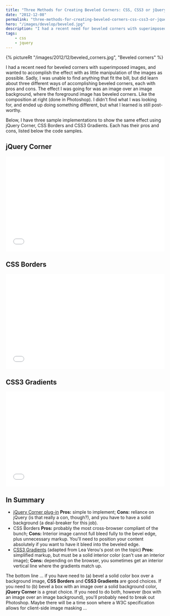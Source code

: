 ```yaml
---
title: "Three Methods for Creating Beveled Corners: CSS, CSS3 or jQuery"
date: "2012-12-08"
permalink: "three-methods-for-creating-beveled-corners-css-css3-or-jquery/"
hero: "/images/develop/beveled.jpg"
description: "I had a recent need for beveled corners with superimposed images, and wanted to accomplish the effect with as little manipulation of the images as possible."
tags:
    - css
    - jquery
---
```


{% pictureRt "/images/2012/12/beveled_corners.jpg", "Beveled corners" %}

I had a recent need for beveled corners with superimposed images, and wanted to accomplish the effect with as little manipulation of the images as possible. Sadly, I was unable to find anything that fit the bill, but did learn about three different ways of accomplishing beveled corners, each with pros and cons. The effect I was going for was an image over an image background, where the foreground image has beveled corners. Like the composition at right (done in Photoshop). I didn't find what I was looking for, and ended up doing something different, but what I learned is still post-worthy.

Below, I have three sample implementations to show the same effect using jQuery Corner, CSS Borders and CSS3 Gradients. Each has their pros and cons, listed below the code samples.

## jQuery Corner

<iframe width="100%" height="300" src="//jsfiddle.net/spdawson/nxnCD/embedded/" allowfullscreen="allowfullscreen" allowpaymentrequest frameborder="0"></iframe>

## CSS Borders

<iframe width="100%" height="300" src="//jsfiddle.net/spdawson/HhZQe/embedded/" allowfullscreen="allowfullscreen" allowpaymentrequest frameborder="0"></iframe>

## CSS3 Gradients

<iframe width="100%" height="300" src="//jsfiddle.net/spdawson/3Tc8S/embedded/" allowfullscreen="allowfullscreen" allowpaymentrequest frameborder="0"></iframe>

## In Summary

- [jQuery Corner plug-in](http://jquery.malsup.com/corner/) **Pros:** simple to implement; **Cons:** reliance on jQuery (is that really a con, though?), and you have to have a solid background (a deal-breaker for this job).
- CSS Borders **Pros:** probably the most cross-browser compliant of the bunch; **Cons:** Interior image cannot full bleed fully to the bevel edge, plus unnecessary markup. You'll need to position your content absolutely if you want to have it bleed into the beveled edge.
- [CSS3 Gradients](http://lea.verou.me/2011/03/beveled-corners-negative-border-radius-with-css3-gradients/) (adapted from Lea Verou's post on the topic) **Pros:** simplified markup, but must be a solid interior color (can't use an interior image); **Cons:** depending on the browser, you sometimes get an interior vertical line where the gradients match up.

The bottom line ... if you have need to (a) bevel a solid color box over a background image, **CSS Borders** and **CSS3 Gradients** are good choices. If you need to (b) bevel a box with an image over a solid background color, **jQuery Corner** is a great choice. If you need to do both, however (box with an image over an image background), you'll probably need to break out Photoshop. Maybe there will be a time soon where a W3C specification allows for client-side image masking ...